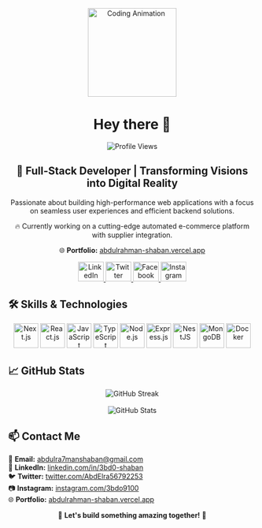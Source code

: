 <div align="center">
  <img height="180" src="https://media.giphy.com/media/M9gbBd9nbDrOTu1Mqx/giphy.gif" alt="Coding Animation" />
</div>


<h1 align="center">Hey there 👋</h1>

<div align="center">
  <img src="https://komarev.com/ghpvc/?username=3bd0-shaban&color=green" alt="Profile Views" />
</div>

<h2 align="center">🚀 Full-Stack Developer | Transforming Visions into Digital Reality</h2>

<p align="center">
  Passionate about building high-performance web applications with a focus on seamless user experiences and efficient backend solutions.
</p>

<p align="center">
  🔥 Currently working on a cutting-edge automated e-commerce platform with supplier integration.
</p>

<p align="center">
  🌐 <strong>Portfolio:</strong> <a href="https://abdulrahman-shaban.vercel.app" target="_blank">abdulrahman-shaban.vercel.app</a>
</p>

<div align="center">
  <a href="https://www.linkedin.com/in/3bd0-shaban/" target="_blank">
    <img src="https://raw.githubusercontent.com/maurodesouza/profile-readme-generator/master/src/assets/icons/social/linkedin/default.svg" width="52" height="40" alt="LinkedIn" />
  </a>
  <a href="https://twitter.com/AbdElra56792253" target="_blank">
    <img src="https://raw.githubusercontent.com/maurodesouza/profile-readme-generator/master/src/assets/icons/social/twitter/default.svg" width="52" height="40" alt="Twitter" />
  </a>
  <a href="https://www.facebook.com/3bd0.S/" target="_blank">
    <img src="https://raw.githubusercontent.com/maurodesouza/profile-readme-generator/master/src/assets/icons/social/facebook/default.svg" width="52" height="40" alt="Facebook" />
  </a>
  <a href="https://www.instagram.com/3bdo9100/" target="_blank">
    <img src="https://raw.githubusercontent.com/maurodesouza/profile-readme-generator/master/src/assets/icons/social/instagram/default.svg" width="52" height="40" alt="Instagram" />
  </a>
</div>

<h2 align="left">🛠 Skills & Technologies</h2>

<div align="center">
  <img src="https://cdn.jsdelivr.net/gh/devicons/devicon/icons/nextjs/nextjs-original.svg" height="50" alt="Next.js" />
  <img src="https://cdn.jsdelivr.net/gh/devicons/devicon/icons/react/react-original.svg" height="50" alt="React.js" />
  <img src="https://cdn.jsdelivr.net/gh/devicons/devicon/icons/javascript/javascript-original.svg" height="50" alt="JavaScript" />
  <img src="https://cdn.jsdelivr.net/gh/devicons/devicon/icons/typescript/typescript-original.svg" height="50" alt="TypeScript" />
  <img src="https://cdn.jsdelivr.net/gh/devicons/devicon/icons/nodejs/nodejs-original.svg" height="50" alt="Node.js" />
  <img src="https://cdn.jsdelivr.net/gh/devicons/devicon/icons/express/express-original.svg" height="50" alt="Express.js" />
  <img src="https://cdn.jsdelivr.net/gh/devicons/devicon/icons/nestjs/nestjs-original.svg" height="50" alt="NestJS" />
  <img src="https://cdn.jsdelivr.net/gh/devicons/devicon/icons/mongodb/mongodb-original.svg" height="50" alt="MongoDB" />
  <img src="https://cdn.jsdelivr.net/gh/devicons/devicon/icons/docker/docker-plain-wordmark.svg" height="50" alt="Docker" />
</div>

<h2 align="left">📈 GitHub Stats</h2>

<div align="center">
  <img src="https://github-readme-streak-stats.herokuapp.com/?user=3bd0-shaban&theme=iceberg&hide_border=true&border_radius=10" alt="GitHub Streak" />
  <br><br>
  <img src="https://github-readme-stats.vercel.app/api?username=3bd0-shaban&show_icons=true&theme=iceberg&hide_border=true&border_radius=10" alt="GitHub Stats" />
</div>

<h2 align="left">📫 Contact Me</h2>

<p align="left">
  📧 <strong>Email:</strong> <a href="mailto:abdulra7manshaban@gmail.com">abdulra7manshaban@gmail.com</a> <br>
  💼 <strong>LinkedIn:</strong> <a href="https://www.linkedin.com/in/3bd0-shaban/" target="_blank">linkedin.com/in/3bd0-shaban</a> <br>
  🐦 <strong>Twitter:</strong> <a href="https://twitter.com/AbdElra56792253" target="_blank">twitter.com/AbdElra56792253</a> <br>
  📷 <strong>Instagram:</strong> <a href="https://www.instagram.com/3bdo9100/" target="_blank">instagram.com/3bdo9100</a> <br>
  🌐 <strong>Portfolio:</strong> <a href="https://abdulrahman-shaban.vercel.app" target="_blank">abdulrahman-shaban.vercel.app</a>
</p>

<div align="center">
  🚀 <strong>Let's build something amazing together!</strong> 🚀
</div>
